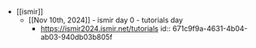 - [[ismir]]
	- [[Nov 10th, 2024]] - ismir day 0 - tutorials day
		- https://ismir2024.ismir.net/tutorials
		  id:: 671c9f9a-4631-4b04-ab03-940db03b805f